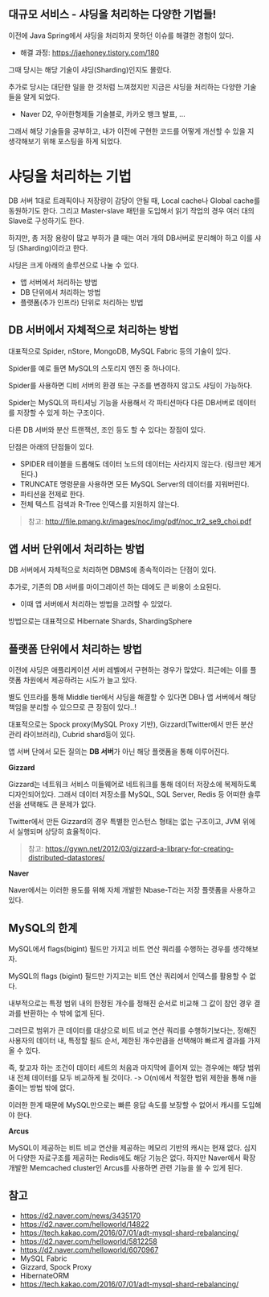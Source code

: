 ## 대규모 서비스 - 샤딩을 처리하는 다양한 기법들!

이전에 Java Spring에서 샤딩을 처리하지 못하던 이슈를 해결한 경험이 있다. 
- 해결 과정: https://jaehoney.tistory.com/180

그때 당시는 해당 기술이 샤딩(Sharding)인지도 몰랐다.

추가로 당시는 대단한 일을 한 것처럼 느껴졌지만 지금은 샤딩을 처리하는 다양한 기술들을 알게 되었다.
- Naver D2, 우아한형제들 기술블로, 카카오 뱅크 발표, ...

그래서 해당 기술들을 공부하고, 내가 이전에 구현한 코드를 어떻게 개선할 수 있을 지 생각해보기 위해 포스팅을 하게 되었다.

# 샤딩을 처리하는 기법

DB 서버 1대로 트래픽이나 저장량이 감당이 안될 때, Local cache나 Global cache를 동원하기도 한다. 그리고 Master-slave 패턴을 도입해서 읽기 작업의 경우 여러 대의 Slave로 구성하기도 한다.

하지만, 총 저장 용량이 많고 부하가 클 때는 여러 개의 DB서버로 분리해야 하고 이를 샤딩 (Sharding)이라고 한다.

샤딩은 크게 아래의 솔루션으로 나눌 수 있다.
- 앱 서버에서 처리하는 방법
- DB 단위에서 처리하는 방법
- 플랫폼(추가 인프라) 단위로 처리하는 방법

## DB 서버에서 자체적으로 처리하는 방법

대표적으로 Spider, nStore, MongoDB, MySQL Fabric 등의 기술이 있다.

Spider를 예로 들면 MySQL의 스토리지 엔진 중 하나이다.

Spider를 사용하면 디비 서버의 환경 또는 구조를 변경하지 않고도 샤딩이 가능하다.

Spider는 MySQL의 파티셔닝 기능을 사용해서 각 파티션마다 다른 DB서버로 데이터를 저장할 수 있게 하는 구조이다.

다른 DB 서버와 분산 트랜잭션, 조인 등도 할 수 있다는 장점이 있다.

단점은 아래의 단점들이 있다.
- SPIDER 테이블을 드롭해도 데이터 노드의 데이터는 사라지지 않는다. (링크만 제거 된다.)
- TRUNCATE 명령문을 사용하면 모든 MySQL Server의 데이터를 지워버린다.
- 파티션을 전제로 한다.
- 전체 텍스트 검색과 R-Tree 인덱스를 지원하지 않는다.

> 참고: http://file.pmang.kr/images/noc/img/pdf/noc_tr2_se9_choi.pdf

## 앱 서버 단위에서 처리하는 방법

DB 서버에서 자체적으로 처리하면 DBMS에 종속적이라는 단점이 있다.

추가로, 기존의 DB 서버를 마이그레이션 하는 데에도 큰 비용이 소요된다.
- 이때 앱 서버에서 처리하는 방법을 고려할 수 있었다.

방법으로는 대표적으로 Hibernate Shards, ShardingSphere

## 플랫폼 단위에서 처리하는 방법

이전에 샤딩은 애플리케이션 서버 레벨에서 구현하는 경우가 많았다. 최근에는 이를 플랫폼 차원에서 제공하려는 시도가 늘고 있다.

별도 인프라를 통해 Middle tier에서 샤딩을 해결할 수 있다면 DB나 앱 서버에서 해당 책임을 분리할 수 있으므로 큰 장점이 있다..!

대표적으로는 Spock proxy(MySQL Proxy 기반), Gizzard(Twitter에서 만든 분산 관리 라이브러리), Cubrid shard등이 있다.

앱 서버 단에서 모든 질의는 **DB 서버**가 아닌 해당 플랫폼을 통해 이루어진다.

**Gizzard**

Gizzard는 네트워크 서비스 미들웨어로 네트워크를 통해 데이터 저장소에 복제하도록 디자인되어있다. 그래서 데이터 저장소를 MySQL, SQL Server, Redis 등 어떠한 솔루션을 선택해도 큰 문제가 없다.

Twitter에서 만든 Gizzard의 경우 특별한 인스턴스 형태는 없는 구조이고, JVM 위에서 실행되며 상당히 효율적이다.

> 참고: https://gywn.net/2012/03/gizzard-a-library-for-creating-distributed-datastores/

**Naver**

Naver에서는 이러한 용도를 위해 자체 개발한 Nbase-T라는 저장 플랫폼을 사용하고 있다.


## MySQL의 한계

MySQL에서 flags(bigint) 필드만 가지고 비트 연산 쿼리를 수행하는 경우를 생각해보자.

MySQL의 flags (bigint) 필드만 가지고는 비트 연산 쿼리에서 인덱스를 활용할 수 없다.

내부적으로는 특정 범위 내의 한정된 개수를 정해진 순서로 비교해 그 값이 참인 경우 결과를 반환하는 수 밖에 없게 된다.

그러므로 범위가 큰 데이터를 대상으로 비트 비교 연산 쿼리를 수행하기보다는, 정해진 사용자의 데이터 내, 특정할 필드 순서, 제한된 개수만큼을 선택해야 빠르게 결과를 가져올 수 있다.

즉, 찾고자 하는 조건이 데이터 세트의 처음과 마지막에 흩어져 있는 경우에는 해당 범위 내 전체 데이터를 모두 비교하게 될 것이다. -> O(n)에서 적절한 범위 제한을 통해 n을 줄이는 방법 밖에 없다.

이러한 한계 때문에 MySQL만으로는 빠른 응답 속도를 보장할 수 없어서 캐시를 도입해야 한다.

**Arcus**

MySQL이 제공하는 비트 비교 연산을 제공하는 메모리 기반의 캐시는 현재 없다. 심지어 다양한 자료구조를 제공하는 Redis에도 해당 기능은 없다. 하지만 Naver에서 확장 개발한 Memcached cluster인 Arcus를 사용하면 관련 기능을 쓸 수 있게 된다.

## 참고
- https://d2.naver.com/news/3435170
- https://d2.naver.com/helloworld/14822
- https://tech.kakao.com/2016/07/01/adt-mysql-shard-rebalancing/
- https://d2.naver.com/helloworld/5812258
- https://d2.naver.com/helloworld/6070967
- MySQL Fabric
- Gizzard, Spock Proxy
- HibernateORM
- https://tech.kakao.com/2016/07/01/adt-mysql-shard-rebalancing/